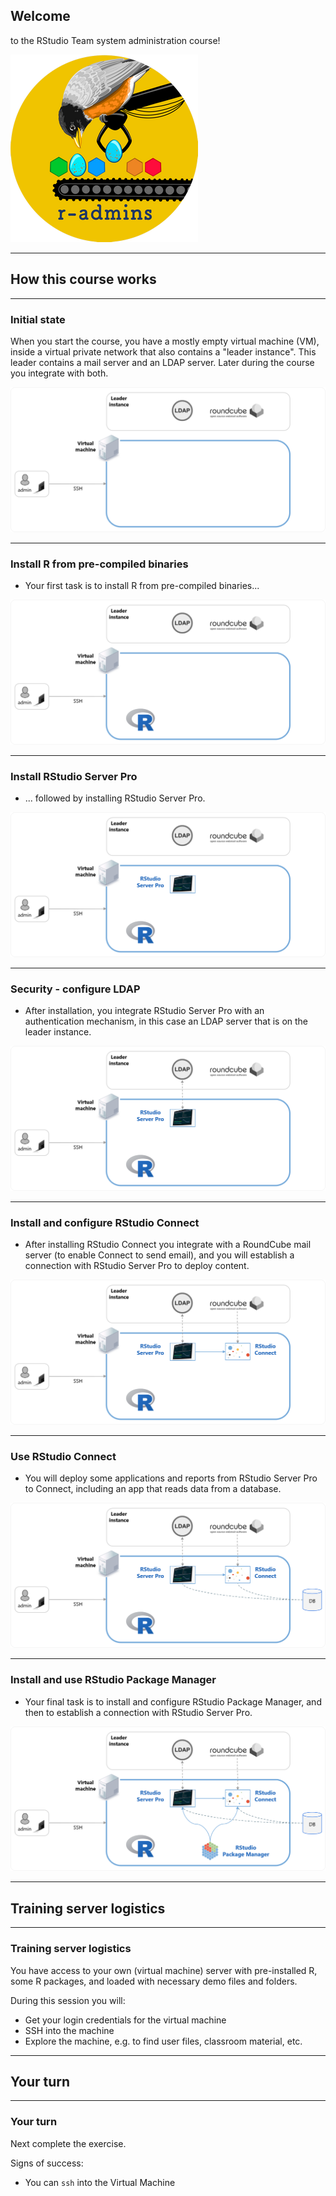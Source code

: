
## Welcome

to the RStudio Team system administration course!

![image](assets/r-admins-button-small.png)


---


## How this course works



---

### Initial state


When you start the course, you have a mostly empty virtual machine (VM), inside a virtual private network that also contains a "leader instance". This leader contains a mail server and an LDAP server.  Later during the course you integrate with both.

![image](assets/1-initial-state.png)


---

### Install R from pre-compiled binaries

* Your first task is to install R from pre-compiled binaries...

![image](assets/2-install-r.png)

---

### Install RStudio Server Pro 

* ... followed by installing RStudio Server Pro.

![image](assets/3-rsp.png)

---


### Security - configure LDAP 

* After installation, you integrate RStudio Server Pro with an authentication mechanism, in this case an LDAP server that is on the leader instance.

![image](assets/4-security.png)

---

### Install and configure RStudio Connect 

* After installing RStudio Connect you integrate with a RoundCube mail server (to enable Connect to send email), and you will establish a connection with RStudio Server Pro to deploy content.

![image](assets/5-connect.png)

---

### Use RStudio Connect

* You will deploy some applications and reports from RStudio Server Pro to Connect, including an app that reads data from a database.

![image](assets/6-use-connect.png)

---

### Install and use RStudio Package Manager

* Your final task is to install and configure RStudio Package Manager, and then to establish a connection with RStudio Server Pro.

![image](assets/7-rspm.png)

---


## Training server logistics

---


### Training server logistics

You have access to your own (virtual machine) server with pre-installed R, some R packages, and loaded with necessary demo files and folders. 

During this session you will:

* Get your login credentials for the virtual machine
* SSH into the machine
* Explore the machine, e.g. to find user files, classroom material, etc.

---


## Your turn

---


### Your turn

Next complete the exercise.

Signs of success:

  * You can `ssh` into the Virtual Machine
  
